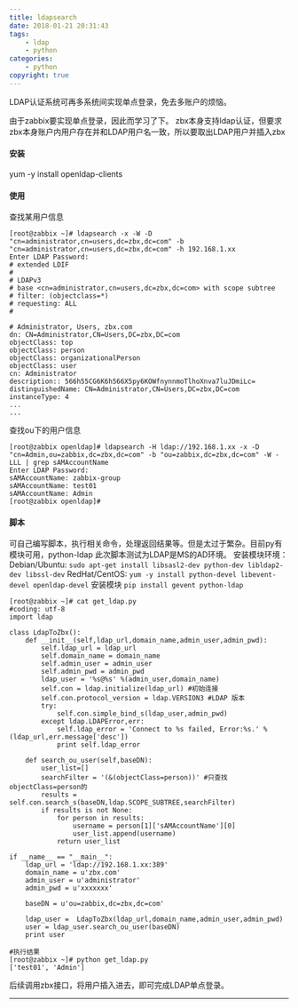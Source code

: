 ```yaml
---
title: ldapsearch
date: 2018-01-21 20:31:43
tags: 
    - ldap
    - python
categories: 
    - python
copyright: true
---
```


LDAP认证系统可再多系统间实现单点登录，免去多账户的烦恼。

<!--more-->

由于zabbix要实现单点登录，因此而学习了下。
zbx本身支持ldap认证，但要求zbx本身账户内用户存在并和LDAP用户名一致，所以要取出LDAP用户并插入zbx



#### 安装

yum -y install openldap-clients

#### 使用
查找某用户信息

```
[root@zabbix ~]# ldapsearch -x -W -D "cn=administrator,cn=users,dc=zbx,dc=com" -b "cn=administrator,cn=users,dc=zbx,dc=com" -h 192.168.1.xx
Enter LDAP Password: 
# extended LDIF
#
# LDAPv3
# base <cn=administrator,cn=users,dc=zbx,dc=com> with scope subtree
# filter: (objectclass=*)
# requesting: ALL
#

# Administrator, Users, zbx.com
dn: CN=Administrator,CN=Users,DC=zbx,DC=com
objectClass: top
objectClass: person
objectClass: organizationalPerson
objectClass: user
cn: Administrator
description:: 566h55CG6K6h566X5py6KOWfnynnmoTlhoXnva7luJDmiLc=
distinguishedName: CN=Administrator,CN=Users,DC=zbx,DC=com
instanceType: 4
...
...

```

查找ou下的用户信息
```
[root@zabbix openldap]# ldapsearch -H ldap://192.168.1.xx -x -D "cn=Admin,ou=zabbix,dc=zbx,dc=com" -b "ou=zabbix,dc=zbx,dc=com" -W -LLL | grep sAMAccountName 
Enter LDAP Password: 
sAMAccountName: zabbix-group
sAMAccountName: test01
sAMAccountName: Admin
[root@zabbix openldap]# 
```


#### 脚本
可自己编写脚本，执行相关命令，处理返回结果等。但是太过于繁杂。目前py有模块可用，python-ldap
此次脚本测试为LDAP是MS的AD环境。
安装模块环境：
Debian/Ubuntu:
`sudo apt-get install libsasl2-dev python-dev libldap2-dev libssl-dev`
RedHat/CentOS:
`yum -y install python-devel libevent-devel openldap-devel`
安装模块
`pip install gevent python-ldap`


```
[root@zabbix ~]# cat get_ldap.py 
#coding: utf-8
import ldap

class LdapToZbx():
    def __init__(self,ldap_url,domain_name,admin_user,admin_pwd):
        self.ldap_url = ldap_url
        self.domain_name = domain_name
        self.admin_user = admin_user
        self.admin_pwd = admin_pwd
        ldap_user = '%s@%s' %(admin_user,domain_name)
        self.con = ldap.initialize(ldap_url) #初始连接
        self.con.protocol_version = ldap.VERSION3 #LDAP 版本
        try:
            self.con.simple_bind_s(ldap_user,admin_pwd)
        except ldap.LDAPError,err:
            self.ldap_error = 'Connect to %s failed, Error:%s.' %(ldap_url,err.message['desc'])
            print self.ldap_error

    def search_ou_user(self,baseDN):
        user_list=[]
        searchFilter = '(&(objectClass=person))' #只查找objectClass=person的
        results = self.con.search_s(baseDN,ldap.SCOPE_SUBTREE,searchFilter)
        if results is not None:
            for person in results:
                username = person[1]['sAMAccountName'][0]
                user_list.append(username)
            return user_list

if __name__ == "__main__":                
    ldap_url = 'ldap://192.168.1.xx:389'
    domain_name = u'zbx.com'
    admin_user = u'administrator'
    admin_pwd = u'xxxxxxx'

    baseDN = u'ou=zabbix,dc=zbx,dc=com'

    ldap_user =  LdapToZbx(ldap_url,domain_name,admin_user,admin_pwd)
    user = ldap_user.search_ou_user(baseDN)    
    print user

#执行结果
[root@zabbix ~]# python get_ldap.py 
['test01', 'Admin']
```


后续调用zbx接口，将用户插入进去，即可完成LDAP单点登录。

---